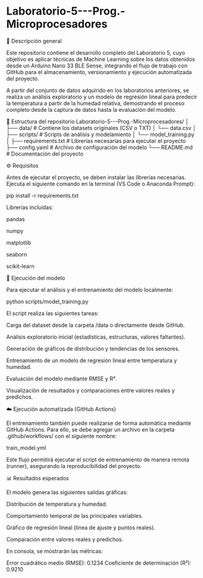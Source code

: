 # Laboratorio-5---Prog.-Microprocesadores
📘 Descripción general

Este repositorio contiene el desarrollo completo del Laboratorio 5, cuyo objetivo es aplicar técnicas de Machine Learning sobre los datos obtenidos desde un Arduino Nano 33 BLE Sense, integrando el flujo de trabajo con GitHub para el almacenamiento, versionamiento y ejecución automatizada del proyecto.

A partir del conjunto de datos adquirido en los laboratorios anteriores, se realiza un análisis exploratorio y un modelo de regresión lineal para predecir la temperatura a partir de la humedad relativa, demostrando el proceso completo desde la captura de datos hasta la evaluación del modelo.

🧩 Estructura del repositorio
Laboratorio-5---Prog.-Microprocesadores/
│
├── data/               # Contiene los datasets originales (CSV o TXT)
│   └── data.csv
│
├── scripts/            # Scripts de análisis y modelamiento
│   └── model_training.py
│
├── requirements.txt    # Librerías necesarias para ejecutar el proyecto
├── config.yaml         # Archivo de configuración del modelo
└── README.md           # Documentación del proyecto

⚙️ Requisitos

Antes de ejecutar el proyecto, se deben instalar las librerías necesarias.
Ejecuta el siguiente comando en la terminal (VS Code o Anaconda Prompt):

pip install -r requirements.txt


Librerías incluidas:

pandas

numpy

matplotlib

seaborn

scikit-learn

🧠 Ejecución del modelo

Para ejecutar el análisis y el entrenamiento del modelo localmente:

python scripts/model_training.py


El script realiza las siguientes tareas:

Carga del dataset desde la carpeta /data o directamente desde GitHub.

Análisis exploratorio inicial (estadísticas, estructuras, valores faltantes).

Generación de gráficos de distribución y tendencias de los sensores.

Entrenamiento de un modelo de regresión lineal entre temperatura y humedad.

Evaluación del modelo mediante RMSE y R².

Visualización de resultados y comparaciones entre valores reales y predichos.

☁️ Ejecución automatizada (GitHub Actions)

El entrenamiento también puede realizarse de forma automática mediante GitHub Actions.
Para ello, se debe agregar un archivo en la carpeta .github/workflows/ con el siguiente nombre:

train_model.yml


Este flujo permitirá ejecutar el script de entrenamiento de manera remota (runner), asegurando la reproducibilidad del proyecto.

📊 Resultados esperados

El modelo genera las siguientes salidas gráficas:

Distribución de temperatura y humedad.

Comportamiento temporal de las principales variables.

Gráfico de regresión lineal (línea de ajuste y puntos reales).

Comparación entre valores reales y predichos.

En consola, se mostrarán las métricas:

Error cuadrático medio (RMSE): 0.1234
Coeficiente de determinación (R²): 0.9210
